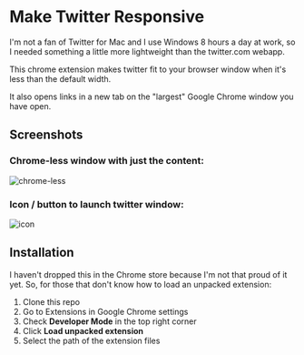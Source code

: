 # Make Twitter Responsive

I'm not a fan of Twitter for Mac and I use Windows 8 hours a day at
work, so I needed something a little more lightweight than the
twitter.com webapp.

This chrome extension makes twitter fit to your browser window when it's
less than the default width.

It also opens links in a new tab on the "largest" Google Chrome window
you have open.

## Screenshots

### Chrome-less window with just the content:

![chrome-less](http://f.cl.ly/items/1T182T3b2K1I1E1b0h3c/responsive-twitter-2.png)

### Icon / button to launch twitter window:

![icon](http://f.cl.ly/items/140D1K0z2b2p2y0C1x20/responsive-twitter-icon.png)

## Installation

I haven't dropped this in the Chrome store because I'm not that
proud of it yet. So, for those that don't know how to load an unpacked
extension:

  1. Clone this repo
  2. Go to Extensions in Google Chrome settings
  3. Check **Developer Mode** in the top right corner
  4. Click **Load unpacked extension**
  5. Select the path of the extension files
